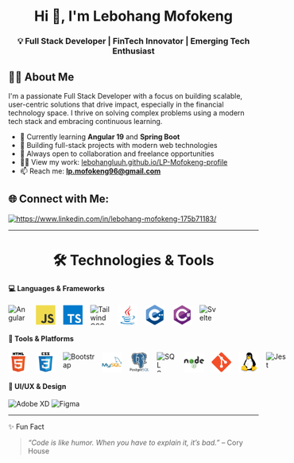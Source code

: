 <h1 align="center">Hi 👋, I'm Lebohang Mofokeng</h1>
<h3 align="center">💡 Full Stack Developer | FinTech Innovator | Emerging Tech Enthusiast</h3>

## 👨‍💻 About Me

I'm a passionate Full Stack Developer with a focus on building scalable, user-centric solutions that drive impact, especially in the financial technology space. I thrive on solving complex problems using a modern tech stack and embracing continuous learning.

- 🌱 Currently learning **Angular 19** and **Spring Boot**
- 🔨 Building full-stack projects with modern web technologies
- 💼 Always open to collaboration and freelance opportunities
- 👨‍💻 View my work: [lebohangluuh.github.io/LP-Mofokeng-profile](https://lebohangluuh.github.io/LP-Mofokeng-profile/)
- 📫 Reach me: **lp.mofokeng96@gmail.com**

<h2 align="left"> 🌐 Connect with Me:</h3>

<p align="left">
<a href="https://linkedin.com/in/https://www.linkedin.com/in/lebohang-mofokeng-175b71183/" target="blank"><img align="center" src="https://raw.githubusercontent.com/rahuldkjain/github-profile-readme-generator/master/src/images/icons/Social/linked-in-alt.svg" alt="https://www.linkedin.com/in/lebohang-mofokeng-175b71183/" height="30" width="40" /></a>
</p>

---
<h1 align="center"> 🛠️ Technologies & Tools</h3>

#### 💻 Languages & Frameworks
<p style="display: flex; gap: 15px;">
  <img src="https://angular.io/assets/images/logos/angular/angular.svg" width="40" height="40" alt="Angular" />
  <img src="https://raw.githubusercontent.com/devicons/devicon/master/icons/javascript/javascript-original.svg" width="40" height="40" alt="JavaScript" />
  <img src="https://raw.githubusercontent.com/devicons/devicon/master/icons/typescript/typescript-original.svg" width="40" height="40" alt="TypeScript" />
  <img src="https://www.vectorlogo.zone/logos/tailwindcss/tailwindcss-icon.svg" width="40" height="40" alt="Tailwind CSS" />
  <img src="https://raw.githubusercontent.com/devicons/devicon/master/icons/java/java-original.svg" width="40" height="40" alt="Java" />
  <img src="https://raw.githubusercontent.com/devicons/devicon/master/icons/cplusplus/cplusplus-original.svg" width="40" height="40" alt="C++" />
  <img src="https://raw.githubusercontent.com/devicons/devicon/master/icons/csharp/csharp-original.svg" width="40" height="40" alt="C#" />
  <img src="https://upload.wikimedia.org/wikipedia/commons/1/1b/Svelte_Logo.svg" width="40" height="40" alt="Svelte" />
</p>

#### 🧰 Tools & Platforms
<p style="display: flex; gap: 15px;">
  <img src="https://raw.githubusercontent.com/devicons/devicon/master/icons/html5/html5-original-wordmark.svg" width="40" height="40" alt="HTML5" />
  <img src="https://raw.githubusercontent.com/devicons/devicon/master/icons/css3/css3-original-wordmark.svg" width="40" height="40" alt="CSS3" />
<img src="https://img.shields.io/badge/Bootstrap-563d7c?style=for-the-badge&logo=bootstrap&logoColor=white" alt="Bootstrap" />
  <img src="https://raw.githubusercontent.com/devicons/devicon/master/icons/mysql/mysql-original-wordmark.svg" width="40" height="40" alt="MySQL" />
  <img src="https://raw.githubusercontent.com/devicons/devicon/master/icons/postgresql/postgresql-original-wordmark.svg" width="40" height="40" alt="PostgreSQL" />
  <img src="https://www.svgrepo.com/show/303229/microsoft-sql-server-logo.svg" width="40" height="40" alt="SQL Server" />
  <img src="https://raw.githubusercontent.com/devicons/devicon/master/icons/nodejs/nodejs-original-wordmark.svg" width="40" height="40" alt="Node.js" />
  <img src="https://raw.githubusercontent.com/devicons/devicon/master/icons/git/git-original.svg" width="40" height="40" alt="Git" />
  <img src="https://raw.githubusercontent.com/devicons/devicon/master/icons/linux/linux-original.svg" width="40" height="40" alt="Linux" />
  <img src="https://www.vectorlogo.zone/logos/jestjsio/jestjsio-icon.svg" width="40" height="40" alt="Jest" />
</p>

#### 🎨 UI/UX & Design
<p >
  <img src="https://upload.wikimedia.org/wikipedia/commons/c/c2/Adobe_XD_CC_icon.svg" alt="Adobe XD" width="40" height="40"/>
  <img src="https://www.vectorlogo.zone/logos/figma/figma-icon.svg" width="40" height="40" alt="Figma" />
</p>

---

✨ Fun Fact

> _“Code is like humor. When you have to explain it, it’s bad.”_ – Cory House
